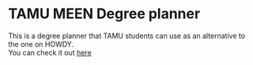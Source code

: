 # TAMU MEEN Degree planner
This is a degree planner that TAMU students can use as an alternative to the one on HOWDY.   
You can check it out [here](google.com)
